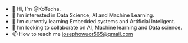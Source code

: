- 👋 Hi, I’m @KoTecha.
- 👀 I’m interested in Data Science, AI and Machine Learning.
- 🌱 I’m currently learning Embedded systems and Artificial Inteligent.
- 💞️ I’m looking to collaborate on AI, Machine learning and Data science. 
- 📫 How to reach me josephowuor565@gmail.com 

<!---
Stud58/Stud58 is a ✨ special ✨ repository because its `README.md` (this file) appears on your GitHub profile.
You can click the Preview link to take a look at your changes.
--->
